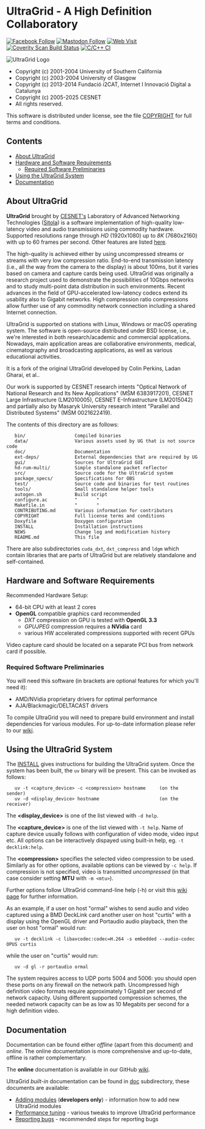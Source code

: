 UltraGrid - A High Definition Collaboratory
===========================================
[![Facebook Follow](https://img.shields.io/badge/Facebook-follow-blue)](https://www.facebook.com/UltraGrid/)
[![Mastodon Follow](https://img.shields.io/badge/Mastodon-follow-blue)](https://mastodon.social/@UltraGrid)
[![Web Visit](https://img.shields.io/badge/web-visit-orange)](http://www.ultragrid.cz)
[![Coverity Scan Build Status](https://scan.coverity.com/projects/2851/badge.svg)](https://scan.coverity.com/projects/2851)
[![C/C++ CI](../../workflows/C%2FC%2B%2B%20CI/badge.svg)](../../actions)

![UltraGrid Logo](data/ultragrid-logo-text.svg)

   * Copyright (c) 2001-2004 University of Southern California 
   * Copyright (c) 2003-2004 University of Glasgow
   * Copyright (c) 2013-2014 Fundació i2CAT, Internet I Innovació Digital a Catalunya
   * Copyright (c) 2005-2025 CESNET
   * All rights reserved.

   This software is distributed under license, see the file
   [COPYRIGHT](COPYRIGHT) for full terms and conditions.


Contents
--------

   - [About UltraGrid](#about-ultragrid)
   - [Hardware and Software Requirements](#hardware-and-software-requirements)
     * [Required Software Preliminaries](#required-software-preliminaries)
   - [Using the UltraGrid System](#using-the-ultragrid-system)
   - [Documentation](#documentation)

About UltraGrid
---------------

   **UltraGrid** brought by [CESNET's](https://www.cesnet.cz) Laboratory of
   Advanced Networking Technologies ([Sitola](https://www.sitola.cz)) is
   a software implementation of high-quality low-latency video and
   audio transmissions using commodity hardware. Supported resolutions range
   through *HD* (1920x1080) up to *8K* (7680x2160) with up to 60 frames per second.
   Other features are listed [here](https://github.com/CESNET/UltraGrid/wiki).

   The high-quality is achieved either by using uncompressed
   streams or streams with very low compression ratio. End-to-end transmission
   latency (i.e., all the way from the camera to the display) is about 100ms,
   but it varies based on camera and capture cards being used. UltraGrid was
   originally a research project used to demonstrate the possibilities of 10Gbps
   networks and to study multi-point data distribution in such environments.
   Recent advances in the field of GPU-accelerated low-latency codecs extend its
   usability also to Gigabit networks. High compression ratio compressions allow
   further use of any commodity network connection including a shared Internet
   connection.

   UltraGrid is supported on stations with
   Linux, Windows or macOS operating system. The software is open-source
   distributed under BSD license, i.e., we're interested in both
   research/academic and commercial applications. Nowadays, main application
   areas are collaborative environments, medical, cinematography and
   broadcasting applications, as well as various educational activities.

   It is a fork of the original UltraGrid developed by Colin Perkins, Ladan
   Gharai, et al..

   Our work is supported by CESNET research intents "Optical Network of National
   Research and Its New Applications" (MŠM 6383917201), CESNET Large
   Infrastructure (LM2010005), CESNET E-Infrastructure (LM2015042) and partially
   also by Masaryk University research intent "Parallel and Distributed Systems"
   (MŠM 0021622419). 

   The contents of this directory are as follows:

       bin/                  Compiled binaries
       data/                 Various assets used by UG that is not source code
       doc/                  Documentation
       ext-deps/             External dependencies that are required by UG
       gui/                  Sources for UltraGrid GUI
       hd-rum-multi/         Simple standalone packet reflector
       src/                  Source code for the UltraGrid system
       package_specs/        Specifications for OBS
       test/                 Source code and binaries for test routines
       tools/                Small standalone helper tools
       autogen.sh            Build script
       configure.ac          "       "
       Makefile.in           "       "
       CONTRIBUTING.md       Various information for contributors
       COPYRIGHT             Full license terms and conditions
       Doxyfile              Doxygen configuration
       INSTALL               Installation instructions
       NEWS                  Change log and modification history
       README.md             This file

   There are also subdirectories `cuda_dxt`, `dxt_compress` and `ldgm` which contain
   libraries that are parts of UltraGrid but are relatively standalone and
   self-contained.

Hardware and Software Requirements
----------------------------------

   Recommended Hardware Setup:
   - 64-bit CPU with at least 2 cores
   - **OpenGL** compatible graphics card recommended
     - *DXT* compression on GPU is tested with **OpenGL 3.3**
     - *GPUJPEG* compression requires a **NVidia** card
     - various HW accelerated compressions supported with recent GPUs 


   Video capture card should be located on a separate PCI bus from network card if possible.

### Required Software Preliminaries
   You will need this software (in brackets are optional features for which you'll need it):

   - AMD/NVidia proprietary drivers for optimal performance
   - AJA/Blackmagic/DELTACAST drivers

   To compile UltraGrid you will need to prepare build environment and
   install dependencies for various modules. For up-to-date information
   please refer to our
   [wiki](https://github.com/CESNET/UltraGrid/wiki/Compile-UltraGrid-%28Source%29).

Using the UltraGrid System
--------------------------

   The [INSTALL](INSTALL) gives instructions for building the UltraGrid system.
   Once the system has been built, the `uv` binary will be present. This
   can be invoked as follows:

       uv -t <capture_device> -c <compression> hostname     (on the sender)
       uv -d <display_device> hostname                      (on the receiver)

   The **\<display_device\>** is one of the list viewed with `-d help`.

   The **\<capture_device\>** is one of the list viewed with `-t help`. Name
   of capture device usually follows with configuration of video mode,
   video input etc. All options can be interactively dispayed using built-in
   help, eg. `-t decklink:help`.

   The **\<compression\>** specifies the selected video compression to be
   used. Similarly as for other options, available options can be viewed
   by `-c help`. If compression is not specified, video is transmitted
   *uncompressed* (in that case consider setting **MTU** with `-m <mtu>`).

   Further options follow UltraGrid command-line help (-h) or visit this
   [wiki page](https://github.com/CESNET/UltraGrid/wiki/Running-UltraGrid)
   for further information.

   As an example, if a user on host "ormal" wishes to send audio and video
   captured using a BMD DeckLink card another user on host "curtis" with
   a display using the OpenGL driver and Portaudio audio playback, then
   the user on host "ormal" would run:

       uv -t decklink -c libavcodec:codec=H.264 -s embedded --audio-codec OPUS curtis

   while the user on "curtis" would run:

       uv -d gl -r portaudio ormal

   The system requires access to UDP ports 5004 and 5006: you should open
   these ports on any firewall on the network path. Uncompressed high definition
   video formats require approximately 1 Gigabit per second of network capacity.
   Using different supported compression schemes, the needed network capacity
   can be as low as 10 Megabits per second for a high definition video.

Documentation
-------------
   Documentation can be found either _offline_ (apart from this document) and
   _online_. The online documentation is more comprehensive and up-to-date,
   offline is rather complementary.

   The **online** documentation is available in our GitHub
   [wiki](https://github.com/CESNET/UltraGrid/wiki).

   UltraGrid _built-in_ documentation can be found in [doc](doc) subdirectory,
   these documents are available:

   - [Adding modules](doc/ADDING-MODULES.md) (**developers only**) - information
     how to add new UltraGrid modules
   - [Performance tuning](doc/PERFORMANCE-TUNING.md) - various tweaks to improve
     UltraGrid performance
   - [Reporting bugs](doc/REPORTING-BUGS.md) - recommended steps for reporting
     bugs



